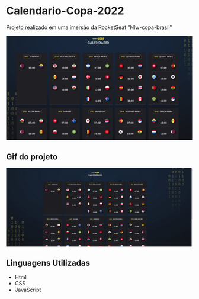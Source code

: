 # Calendario-Copa-2022

<p>Projeto realizado em uma imersão da RocketSeat "Nlw-copa-brasil"</p>

<div align="center">
<img src="./assets/Captura de tela 2022-11-07 014735.jpg" alt="">
</div>

## Gif do projeto

<div align="center">
<img src="./assets/ezgif.com-gif-maker.gif" alt="">
</div>

## Linguagens Utilizadas

* Html 
* CSS 
* JavaScript
